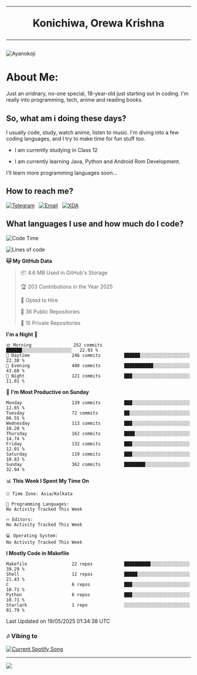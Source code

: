 <h1 align="center"><hr>Konichiwa, Orewa Krishna<hr></h1>

<img src="https://i.imgur.com/IE7ZUea.jpeg" alt="Ayanokoji"/>

<h1>About Me:</h1>

Just an oridnary, no-one special, 18-year-old just starting out in coding. I'm really into programming, tech, anime and reading books.

<h2>So, what am i doing these days?</h2>

I usually code, study, watch anime, listen to music. I'm diving into a few coding languages, and I try to make time for fun stuff too.

- I am currently studying in Class 12

- I am currently learning Java, Python and Android Rom Development.

I'll learn more programming languages soon...

<h2>How to reach me?</h2>


<a href="https://t.me/pure_soul_kk"><img src="https://img.shields.io/badge/K R I S H N A-2CA5E0?style=flat-square&logo=telegram&logoColor=white" alt="Telegram"/></a>&nbsp;&nbsp;&nbsp;<a href="krishnakripa34567@gmail.com"><img src="https://img.shields.io/badge/krishnakripa34567@gmail.com-D14836?style=flat-square&logo=gmail&logoColor=white" alt="Email"/></a>&nbsp;&nbsp;&nbsp;<a href="https://xdaforums.com/m/pure-soul-kk.12553929/"><img src="https://img.shields.io/badge/puresoulkk-F59714?style=flat-square&logo=xda-developers&logoColor=white" alt="XDA"/></a>


<h2>What languages I use and how much do I code?</h2>


<!--START_SECTION:waka-->
![Code Time](http://img.shields.io/badge/Code%20Time-7%20hrs%2038%20mins-blue)

![Lines of code](https://img.shields.io/badge/From%20Hello%20World%20I%27ve%20Written-86.1%20thousand%20lines%20of%20code-blue)

**🐱 My GitHub Data** 

> 📦 4.6 MB Used in GitHub's Storage 
 > 
> 🏆 203 Contributions in the Year 2025
 > 
> 💼 Opted to Hire
 > 
> 📜 36 Public Repositories 
 > 
> 🔑 15 Private Repositories 
 > 
**I'm a Night 🦉** 

```text
🌞 Morning                252 commits         ██████░░░░░░░░░░░░░░░░░░░   22.93 % 
🌆 Daytime                246 commits         ██████░░░░░░░░░░░░░░░░░░░   22.38 % 
🌃 Evening                480 commits         ███████████░░░░░░░░░░░░░░   43.68 % 
🌙 Night                  121 commits         ███░░░░░░░░░░░░░░░░░░░░░░   11.01 % 
```
📅 **I'm Most Productive on Sunday** 

```text
Monday                   139 commits         ███░░░░░░░░░░░░░░░░░░░░░░   12.65 % 
Tuesday                  72 commits          ██░░░░░░░░░░░░░░░░░░░░░░░   06.55 % 
Wednesday                113 commits         ███░░░░░░░░░░░░░░░░░░░░░░   10.28 % 
Thursday                 162 commits         ████░░░░░░░░░░░░░░░░░░░░░   14.74 % 
Friday                   132 commits         ███░░░░░░░░░░░░░░░░░░░░░░   12.01 % 
Saturday                 119 commits         ███░░░░░░░░░░░░░░░░░░░░░░   10.83 % 
Sunday                   362 commits         ████████░░░░░░░░░░░░░░░░░   32.94 % 
```


📊 **This Week I Spent My Time On** 

```text
🕑︎ Time Zone: Asia/Kolkata

💬 Programming Languages: 
No Activity Tracked This Week

🔥 Editors: 
No Activity Tracked This Week

💻 Operating System: 
No Activity Tracked This Week
```

**I Mostly Code in Makefile** 

```text
Makefile                 22 repos            ██████████░░░░░░░░░░░░░░░   39.29 % 
Shell                    12 repos            █████░░░░░░░░░░░░░░░░░░░░   21.43 % 
C                        6 repos             ███░░░░░░░░░░░░░░░░░░░░░░   10.71 % 
Python                   6 repos             ███░░░░░░░░░░░░░░░░░░░░░░   10.71 % 
Starlark                 1 repo              ░░░░░░░░░░░░░░░░░░░░░░░░░   01.79 % 
```




 Last Updated on 19/05/2025 01:34:38 UTC
<!--END_SECTION:waka-->


<h3>🎶 Vibing to</h3>

<a href="https://open.spotify.com/user/6y2iwhip99wg1mgyrl7gyphpq">
  <img
    src="https://puresoulkk.pythonanywhere.com?theme=dark&eq_color=rainbow"
    alt="Current Spotify Song"
  />
</a>

<hr>

<img src="https://komarev.com/ghpvc/?username=pure-soul-kk&label=Profile%20Views&color=000000&style=flat">
